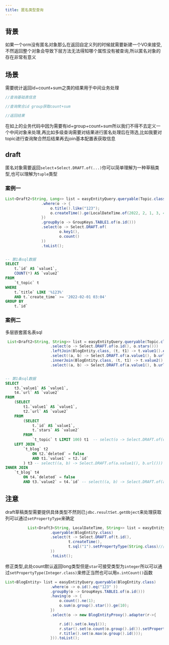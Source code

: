 ```yaml
---
title: 匿名类型查询
---
```


## 背景
如果一个orm没有匿名对象那么在返回自定义列的时候就需要新建一个VO来接受,不然返回整个对象会导致下层方法无法得知哪个属性没有被查询,所以匿名对象的存在非常有意义

## 场景
需要统计返回id+count+sum之类的结果用于中间业务处理
```java
//查询基础表信息

//查询聚合id group获取count+sum

//返回结果
```
在如上的业务代码中因为需要有id+group+count+sum所以我们不得不去定义一个中间对象来处理,再比如多级查询需要对结果进行匿名处理后在筛选,比如我要对topic进行查询聚合然后结果再去join基本配置表获取信息

## draft
匿名对象需要返回`select`+`Select.DRAFT.of(...)`你可以简单理解为一种草稿类型,也可以理解为`tuple`类型

### 案例一
```java
List<Draft2<String, Long>> list = easyEntityQuery.queryable(Topic.class)
                .where(o -> {
                    o.title().like("123");
                    o.createTime().ge(LocalDateTime.of(2022, 2, 1, 3, 4));
                })
                .groupBy(o -> GroupKeys.TABLE1.of(o.id()))
                .select(o -> Select.DRAFT.of(
                        o.key1(),
                        o.count()
                ))
                .toList();
```
```sql

-- 第1条sql数据
SELECT
    t.`id` AS `value1`,
    COUNT(*) AS `value2` 
FROM
    `t_topic` t 
WHERE
    t.`title` LIKE '%123%' 
    AND t.`create_time` >= '2022-02-01 03:04' 
GROUP BY
    t.`id`
```

### 案例二
多层嵌套匿名表sql
```java
 List<Draft2<String, String>> list = easyEntityQuery.queryable(Topic.class).limit(100)
                    .select(o -> Select.DRAFT.of(o.id(), o.stars()))
                    .leftJoin(BlogEntity.class, (t, t1) -> t.value1().eq(t1.id()))
                    .select((a, b) -> Select.DRAFT.of(a.value1(), b.url()))
                    .innerJoin(BlogEntity.class, (t, t1) -> t.value2().eq(t1.id()))
                    .select((a, b) -> Select.DRAFT.of(a.value1(), b.url())).toList();


```
```sql

-- 第1条sql数据
SELECT
    t3.`value1` AS `value1`,
    t4.`url` AS `value2` 
FROM
    (SELECT
        t1.`value1` AS `value1`,
        t2.`url` AS `value2` 
    FROM
        (SELECT
            t.`id` AS `value1`,
            t.`stars` AS `value2` 
        FROM
            `t_topic` t LIMIT 100) t1  -- select(o -> Select.DRAFT.of(o.id(), o.stars()))
    LEFT JOIN
        `t_blog` t2 
            ON t2.`deleted` = false 
            AND t1.`value1` = t2.`id`
        ) t3 -- select((a, b) -> Select.DRAFT.of(a.value1(), b.url()))
INNER JOIN
    `t_blog` t4 
        ON t4.`deleted` = false 
        AND t3.`value2` = t4.`id` -- select((a, b) -> Select.DRAFT.of(a.value1(), b.url()))
```

## 注意
draft草稿类型需要提供具体类型不然则已`jdbc.resultSet.getObject`来处理获取列可以通过`setPropertyType`来确定
```java
          List<Draft3<String, LocalDateTime, String>> list = easyEntityQuery
                    .queryable(BlogEntity.class)
                    .select(t -> Select.DRAFT.of(t.id(),
                            t.createTime(),
                            t.sql("1").setPropertyType(String.class)//因为t.sql返回的是自定义sql片段无法知晓具体类型所以通过setPropertyType(String.class)来确定
                    ))
                    .toList();
```
修正类型,此处count默认返回long类型但是`star`可接受类型为`integer`所以可以通过`setPropertyType(Integer.class)`来修正当然也可以用`o.intCount()`函数
```java
List<BlogEntity> list = easyEntityQuery.queryable(BlogEntity.class)
                    .where(o -> o.id().eq("123" ))
                    .groupBy(o -> GroupKeys.TABLE1.of(o.id()))
                    .having(o -> {
                        o.count().ne(1);
                        o.sum(o.group().star()).ge(10);
                    })
                    .select(o -> new BlogEntityProxy().adapter(r->{

                        r.id().set(o.key1());
                        r.star().set(o.count(o.group().id()).setPropertyType(Integer.class));
                        r.title().set(o.max(o.group().id()));
                    })).toList();
```